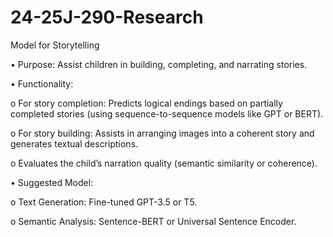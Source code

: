 # 24-25J-290-Research

Model for Storytelling 

• Purpose: Assist children in building, completing, and narrating stories. 

• Functionality: 

o For story completion: Predicts logical endings based on partially completed stories (using sequence-to-sequence models like GPT or BERT).

o For story building: Assists in arranging images into a coherent story and generates textual descriptions. 

o Evaluates the child’s narration quality (semantic similarity or coherence). 

• Suggested Model: 

o Text Generation: Fine-tuned GPT-3.5 or T5. 

o Semantic Analysis: Sentence-BERT or Universal Sentence Encoder. 

